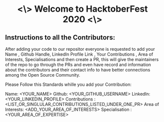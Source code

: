 <h1 style="text-align:center"><\> Welcome to HacktoberFest 2020 <\>
</h1>

## Instructions to all the Contributors:
 After adding your code to our repositor everyone is requested to add your  Name , Github Handle, LinkedIn Profile Link , Your Contributions , Area of Interests, Specialisations and then create a PR, this will give the maintainers of the repo to go through the PRs and even have record and information about the contributors and their contact info to have better connections among the Open Source Community.


 Please Follow this Standards whille you add your Contribution:
 
 Name: <YOUR_NAME>
 Github: <YOUR_GITHUB_USERNAME>
 LinkedIn: <YOUR_LINKEDIN_PROFILE>
 Contributions : <LIST_OR_SINGLULAR_CONTRIBUTIONS_LISTED_UNDER_ONE_PR>
 Area of Interests: <ADD_YOUR_AREA_OF_INTERESTS>
 Specialisation : <YOUR_AREA_OF_EXPERTISE>



